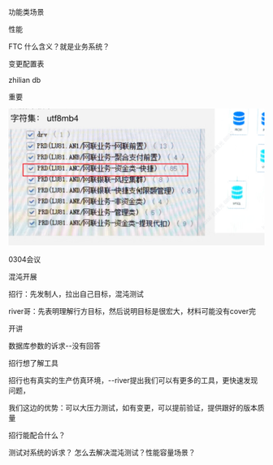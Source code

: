 功能类场景

性能



FTC 什么含义？就是业务系统？





变更配置表





zhilian db

重要

![image-20250221163348460](招行仿真.assets/image-20250221163348460.png)





0304会议

混沌开展

招行：先发制人，拉出自己目标，混沌测试

river哥：先表明理解行方目标，然后说明目标是很宏大，材料可能没有cover完

开讲

数据库参数的诉求--没有回答

招行想了解工具

招行也有真实的生产仿真环境，--river提出我们可以有更多的工具，更快速发现问题，



我们这边的优势：可以大压力测试，如有变更，可以提前验证，提供跟好的版本质量

招行能配合什么？

测试对系统的诉求？  怎么去解决混沌测试？性能容量场景？











